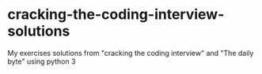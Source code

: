 # cracking-the-coding-interview-solutions
My exercises solutions from "cracking the coding interview" and "The daily byte" using python 3
